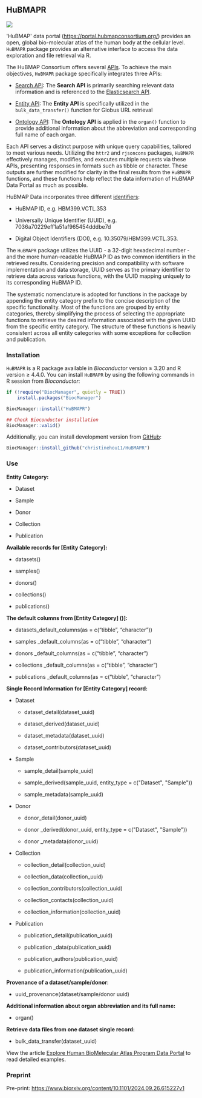 ## HuBMAPR

[![](https://img.shields.io/badge/Bioc3.21-HuBMAPR-blue.svg)](https://bioconductor.org/packages/HuBMAPR)

'HuBMAP' data portal (<https://portal.hubmapconsortium.org/>) provides
an open, global bio-molecular atlas of the human body at the cellular
level. `HuBMAPR` package provides an alternative interface to access the
data exploration and file retrieval via R.

The HuBMAP Consortium offers several
[APIs](https://docs.hubmapconsortium.org/apis.html). 
To achieve the main objectives, `HuBMAPR` package specifically integrates three
APIs:  

- [Search API](https://smart-api.info/ui/7aaf02b838022d564da776b03f357158): The
**Search API** is primarily searching relevant data information and is
referenced to the 
[Elasticsearch API](https://www.elastic.co/guide/en/elasticsearch/). 

- [Entity API](https://smart-api.info/ui/0065e419668f3336a40d1f5ab89c6ba3): The
**Entity API** is specifically utilized in the `bulk_data_transfer()`
function for Globus URL retrieval

- [Ontology API](https://smart-api.info/ui/d10ff85265d8b749fbe3ad7b51d0bf0a): 
The **Ontology API** is applied in the `organ()` function to provide additional
information about the abbreviation and corresponding full name of each organ.

Each API serves a distinct purpose with unique query capabilities, tailored to
meet various needs. Utilizing the `httr2` and `rjsoncons` packages, `HuBMAPR`
effectively manages, modifies, and executes multiple requests via these APIs,
presenting responses in formats such as tibble or character. These outputs are
further modified for clarity in the final results from the `HuBMAPR` functions,
and these functions help reflect the data information of HuBMAP Data Portal as 
much as possible.

HuBMAP Data incorporates three different 
[identifiers](https://docs.hubmapconsortium.org/apis): 

- HuBMAP ID, e.g. HBM399.VCTL.353

- Universally Unique Identifier (UUID), e.g. 7036a70229eff1a51af965454dddbe7d

- Digital Object Identifiers (DOI), e.g. 10.35079/HBM399.VCTL.353.

The `HuBMAPR`
package utilizes the UUID - a 32-digit hexadecimal number - and the more
human-readable HuBMAP ID as two common identifiers in the retrieved results.
Considering precision and compatibility with software implementation and data
storage, UUID serves as the primary identifier to retrieve data across various
functions, with the UUID mapping uniquely to its corresponding HuBMAP ID. 

The
systematic nomenclature is adopted for functions in the package by appending
the entity category prefix to the concise description of the specific
functionality. Most of the functions are grouped by entity categories, thereby
simplifying the process of selecting the appropriate functions to retrieve the
desired information associated with the given UUID from the specific entity
category. The structure of these functions is heavily consistent across all
entity categories with some exceptions for collection and publication. 

### Installation

`HuBMAPR` is a R package available in *Bioconductor* version $\geq$ 3.20 and
R version $\geq$ 4.4.0. You can install `HuBMAPR` by using the following 
commands in R session from *Bioconductor*:

``` r
if (!require("BiocManager", quietly = TRUE))
    install.packages("BiocManager")

BiocManager::install("HuBMAPR")

## Check Bioconductor installation
BiocManager::valid()
```

Additionally, you can install development version from
[GitHub](https://christinehou11.github.io/HuBMAPR):

``` r
BiocManager::install_github("christinehou11/HuBMAPR")
```

### Use

$\textbf{Entity Category:}$

- Dataset

- Sample

- Donor

- Collection

- Publication

$\textbf{Available records for [Entity Category]:}$

- datasets()

- samples()

- donors()

- collections()

- publications()

$\textbf{The default columns from [Entity Category] ()]:}$

- datasets_default_columns(as = c(“tibble”, “character”))

- samples _default_columns(as = c(“tibble”, “character”)

- donors _default_columns(as = c(“tibble”, “character”)

- collections _default_columns(as = c(“tibble”, “character”)

- publications _default_columns(as = c(“tibble”, “character”)

$\textbf{Single Record Information for [Entity Category] record:}$

- Dataset

  - dataset_detail(dataset_uuid)

  - dataset_derived(dataset_uuid)

  - dataset_metadata(dataset_uuid)

  - dataset_contributors(dataset_uuid)
  
- Sample

  - sample_detail(sample_uuid)
  
  - sample_derived(sample_uuid, entity_type = c("Dataset", "Sample"))
  
  - sample_metadata(sample_uuid)

- Donor

  - donor_detail(donor_uuid)

  - donor _derived(donor_uuid, entity_type = c("Dataset", "Sample"))

  - donor _metadata(donor_uuid)

- Collection

  - collection_detail(collection_uuid)

  - collection_data(collection_uuid)

  - collection_contributors(collection_uuid)

  - collection_contacts(collection_uuid)

  - collection_information(collection_uuid)

- Publication

  - publication_detail(publication_uuid)

  - publication _data(publication_uuid)

  - publication_authors(publication_uuid)

  - publication_information(publication_uuid)

$\textbf{Provenance of a dataset/sample/donor}$:

- uuid_provenance(dataset/sample/donor uuid)

$\textbf{Additional information about organ abbreviation and its full name:}$

- organ()

$\textbf{Retrieve data files from one dataset single record:}$

- bulk_data_transfer(dataset_uuid)

View the article [Explore Human BioMelecular Atlas Program Data
Portal](https://christinehou11.github.io/HuBMAPR/articles/hubmapr_vignettes.html)
to read detailed examples.


### Preprint

Pre-print: https://www.biorxiv.org/content/10.1101/2024.09.26.615227v1
